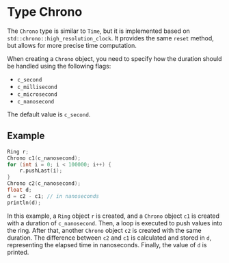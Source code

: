 # Type Chrono

The `Chrono` type is similar to `Time`, but it is implemented based on `std::chrono::high_resolution_clock`. It provides the same `reset` method, but allows for more precise time computation.

When creating a `Chrono` object, you need to specify how the duration should be handled using the following flags:
- `c_second`
- `c_millisecond`
- `c_microsecond`
- `c_nanosecond`

The default value is `c_second`.

## Example

```cpp
Ring r;
Chrono c1(c_nanosecond);
for (int i = 0; i < 100000; i++) {
    r.pushLast(i);
}
Chrono c2(c_nanosecond);
float d;
d = c2 - c1; // in nanoseconds
println(d);
```

In this example, a `Ring` object `r` is created, and a `Chrono` object `c1` is created with a duration of `c_nanosecond`. Then, a loop is executed to push values into the ring. After that, another `Chrono` object `c2` is created with the same duration. The difference between `c2` and `c1` is calculated and stored in `d`, representing the elapsed time in nanoseconds. Finally, the value of `d` is printed.